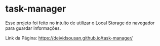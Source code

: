 # task-manager
Esse projeto foi feito no intuíto de utilizar o Local Storage do navegador para guardar informações.

Link da Página:
https://deividsousan.github.io/task-manager/

